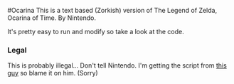 #Ocarina
This is a text based (Zorkish) version of The Legend of Zelda, Ocarina of Time. By Nintendo. 

It's pretty easy to run and modify so take a look at the code.

### Legal
This is probably illegal... Don't tell Nintendo.
I'm getting the script from [this guy](http://www.neoseeker.com/ocarinaoftime/faqs/162138-zelda-64-script.html) so blame it on him. (Sorry)


